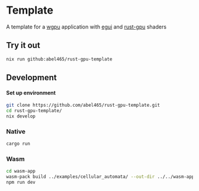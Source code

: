 # Template
A template for a [wgpu](https://github.com/gfx-rs/wgpu) application with [egui](https://github.com/emilk/egui) and [rust-gpu](https://github.com/Rust-GPU/rust-gpu) shaders

## Try it out
```bash
nix run github:abel465/rust-gpu-template
```

## Development
#### Set up environment
```bash
git clone https://github.com/abel465/rust-gpu-template.git
cd rust-gpu-template/
nix develop
```

### Native
```bash
cargo run
```

### Wasm
```bash
cd wasm-app
wasm-pack build ../examples/cellular_automata/ --out-dir ../../wasm-app/pkg
npm run dev
```
